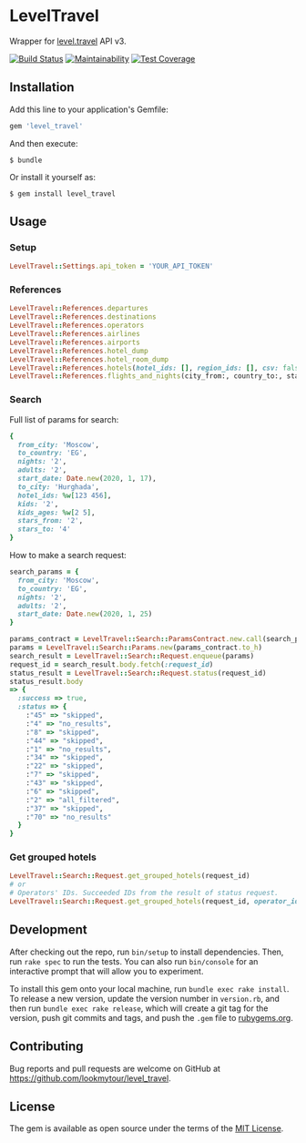 # LevelTravel

Wrapper for [level.travel](https://level.travel/) API v3.

[![Build Status](https://travis-ci.org/lookmytour/level_travel.svg?branch=master)](https://travis-ci.org/lookmytour/level_travel)
[![Maintainability](https://api.codeclimate.com/v1/badges/6d7aa78830602cc3f891/maintainability)](https://codeclimate.com/github/lookmytour/level_travel/maintainability)
[![Test Coverage](https://api.codeclimate.com/v1/badges/6d7aa78830602cc3f891/test_coverage)](https://codeclimate.com/github/lookmytour/level_travel/test_coverage)

## Installation

Add this line to your application's Gemfile:

```ruby
gem 'level_travel'
```

And then execute:

    $ bundle

Or install it yourself as:

    $ gem install level_travel

## Usage

### Setup
```ruby
LevelTravel::Settings.api_token = 'YOUR_API_TOKEN'
```

### References
```ruby
LevelTravel::References.departures
LevelTravel::References.destinations
LevelTravel::References.operators
LevelTravel::References.airlines
LevelTravel::References.airports
LevelTravel::References.hotel_dump
LevelTravel::References.hotel_room_dump
LevelTravel::References.hotels(hotel_ids: [], region_ids: [], csv: false)
LevelTravel::References.flights_and_nights(city_from:, country_to:, start_date:, end_date:)
```

### Search

Full list of params for search:
```ruby
{
  from_city: 'Moscow',
  to_country: 'EG',
  nights: '2',
  adults: '2',
  start_date: Date.new(2020, 1, 17),
  to_city: 'Hurghada',
  hotel_ids: %w[123 456],
  kids: '2',
  kids_ages: %w[2 5],
  stars_from: '2',
  stars_to: '4'
}
```

How to make a search request:
```ruby
search_params = {
  from_city: 'Moscow',
  to_country: 'EG',
  nights: '2',
  adults: '2',
  start_date: Date.new(2020, 1, 25)
}

params_contract = LevelTravel::Search::ParamsContract.new.call(search_params) # optional, it validates input params
params = LevelTravel::Search::Params.new(params_contract.to_h)
search_result = LevelTravel::Search::Request.enqueue(params)
request_id = search_result.body.fetch(:request_id)
status_result = LevelTravel::Search::Request.status(request_id)
status_result.body
=> {
  :success => true,
  :status => {
    :"45" => "skipped",
    :"4" => "no_results",
    :"8" => "skipped",
    :"44" => "skipped",
    :"1" => "no_results",
    :"34" => "skipped",
    :"22" => "skipped",
    :"7" => "skipped",
    :"43" => "skipped",
    :"6" => "skipped",
    :"2" => "all_filtered",
    :"37" => "skipped",
    :"70" => "no_results" 
  }
}
```
### Get grouped hotels
```ruby
LevelTravel::Search::Request.get_grouped_hotels(request_id)
# or
# Operators' IDs. Succeeded IDs from the result of status request. 
LevelTravel::Search::Request.get_grouped_hotels(request_id, operator_ids: [1,2,3]) 
```

## Development

After checking out the repo, run `bin/setup` to install dependencies. Then, run `rake spec` to run the tests. You can also run `bin/console` for an interactive prompt that will allow you to experiment.

To install this gem onto your local machine, run `bundle exec rake install`. To release a new version, update the version number in `version.rb`, and then run `bundle exec rake release`, which will create a git tag for the version, push git commits and tags, and push the `.gem` file to [rubygems.org](https://rubygems.org).

## Contributing

Bug reports and pull requests are welcome on GitHub at https://github.com/lookmytour/level_travel.

## License

The gem is available as open source under the terms of the [MIT License](https://opensource.org/licenses/MIT).
